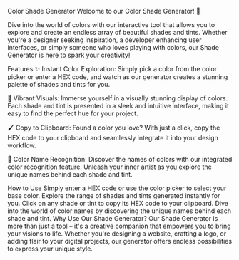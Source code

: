 Color Shade Generator
Welcome to our Color Shade Generator! 🌈

Dive into the world of colors with our interactive tool that allows you to explore and create an endless array of beautiful shades and tints. Whether you're a designer seeking inspiration, a developer enhancing user interfaces, or simply someone who loves playing with colors, our Shade Generator is here to spark your creativity!

Features
✨ Instant Color Exploration: Simply pick a color from the color picker or enter a HEX code, and watch as our generator creates a stunning palette of shades and tints for you.

🎨 Vibrant Visuals: Immerse yourself in a visually stunning display of colors. Each shade and tint is presented in a sleek and intuitive interface, making it easy to find the perfect hue for your project.

🖌️ Copy to Clipboard: Found a color you love? With just a click, copy the HEX code to your clipboard and seamlessly integrate it into your design workflow.

🌟 Color Name Recognition: Discover the names of colors with our integrated color recognition feature. Unleash your inner artist as you explore the unique names behind each shade and tint.

How to Use
Simply enter a HEX code or use the color picker to select your base color.
Explore the range of shades and tints generated instantly for you.
Click on any shade or tint to copy its HEX code to your clipboard.
Dive into the world of color names by discovering the unique names behind each shade and tint.
Why Use Our Shade Generator?
Our Shade Generator is more than just a tool – it's a creative companion that empowers you to bring your visions to life. Whether you're designing a website, crafting a logo, or adding flair to your digital projects, our generator offers endless possibilities to express your unique style.